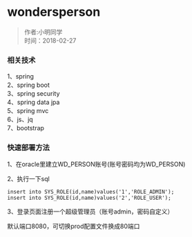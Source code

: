 # wondersperson
>作者:小明同学<br/>
>时间：2018-02-27

### 相关技术
1、spring<br/>
2、spring boot<br/>
3、spring security<br/>
4、spring data jpa<br/>
5、spring mvc<br/>
6、js、jq<br/>
7、bootstrap<br/>

### 快速部署方法
1、在oracle里建立WD_PERSON账号(账号密码均为WD_PERSON)

2、执行一下sql
````
insert into SYS_ROLE(id,name)values('1','ROLE_ADMIN');
insert into SYS_ROLE(id,name)values('2','ROLE_USER');
````

3、登录页面注册一个超级管理员（账号admin，密码自定义）

默认端口8080，可切换prod配置文件换成80端口
